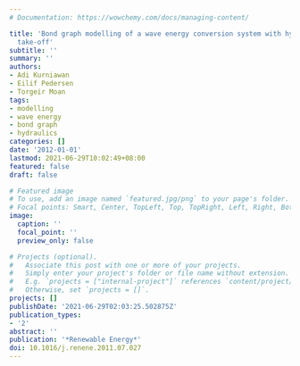 ```yaml
---
# Documentation: https://wowchemy.com/docs/managing-content/

title: 'Bond graph modelling of a wave energy conversion system with hydraulic power
  take-off'
subtitle: ''
summary: ''
authors:
- Adi Kurniawan
- Eilif Pedersen
- Torgeir Moan
tags: 
- modelling
- wave energy
- bond graph
- hydraulics
categories: []
date: '2012-01-01'
lastmod: 2021-06-29T10:02:49+08:00
featured: false
draft: false

# Featured image
# To use, add an image named `featured.jpg/png` to your page's folder.
# Focal points: Smart, Center, TopLeft, Top, TopRight, Left, Right, BottomLeft, Bottom, BottomRight.
image:
  caption: ''
  focal_point: ''
  preview_only: false

# Projects (optional).
#   Associate this post with one or more of your projects.
#   Simply enter your project's folder or file name without extension.
#   E.g. `projects = ["internal-project"]` references `content/project/deep-learning/index.md`.
#   Otherwise, set `projects = []`.
projects: []
publishDate: '2021-06-29T02:03:25.502875Z'
publication_types:
- '2'
abstract: ''
publication: '*Renewable Energy*'
doi: 10.1016/j.renene.2011.07.027
---
```

